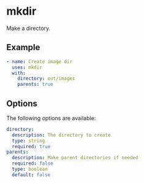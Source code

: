 # mkdir

Make a directory.

## Example

```yml
- name: Create image dir
  uses: mkdir
  with:
    directory: out/images
    parents: true
```

## Options

The following options are available:

```yaml
directory:
  description: The directory to create
  type: string
  required: true
parents:
  description: Make parent directories if needed
  required: false
  type: boolean
  default: false
```